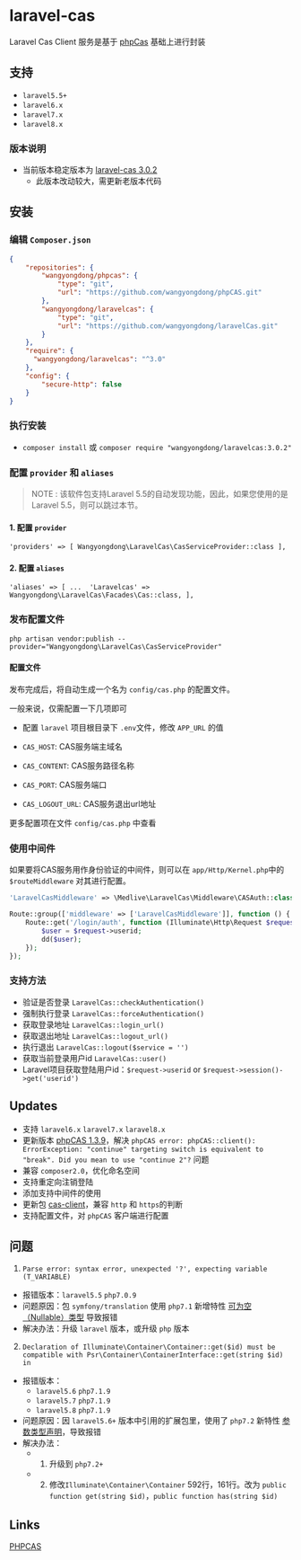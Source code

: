 # laravel-cas

Laravel Cas Client 服务是基于 [phpCas](https://github.com/apereo/phpCAS) 基础上进行封装

## 支持

- `laravel5.5+`
- `laravel6.x`
- `laravel7.x`
- `laravel8.x`

### 版本说明

- 当前版本稳定版本为 [laravel-cas 3.0.2](https://github.com/wangyongdong/laravelcas)
    - 此版本改动较大，需更新老版本代码

## 安装

### 编辑 `Composer.json`

```json
{
    "repositories": {
        "wangyongdong/phpcas": {
            "type": "git",
            "url": "https://github.com/wangyongdong/phpCAS.git"
        },
        "wangyongdong/laravelcas": {
            "type": "git",
            "url": "https://github.com/wangyongdong/laravelCas.git"
        }
    },
    "require": {
      "wangyongdong/laravelcas": "^3.0"
    },
    "config": {
        "secure-http": false
    } 
}
```

### 执行安装

 - `composer install` 或 `composer require "wangyongdong/laravelcas:3.0.2"`

### 配置 `provider` 和 `aliases`

> NOTE : 该软件包支持Laravel 5.5的自动发现功能，因此，如果您使用的是Laravel 5.5，则可以跳过本节。

#### 1. 配置 `provider `

`
'providers' => [
     Wangyongdong\LaravelCas\CasServiceProvider::class
 ],
`

#### 2. 配置 `aliases`

`
'aliases' => [
    ... 
    'Laravelcas' => Wangyongdong\LaravelCas\Facades\Cas::class,
],
`

### 发布配置文件

`php artisan vendor:publish --provider="Wangyongdong\LaravelCas\CasServiceProvider"`

#### 配置文件

发布完成后，将自动生成一个名为 `config/cas.php` 的配置文件。

一般来说，仅需配置一下几项即可

- 配置 `laravel` 项目根目录下 `.env`文件，修改 `APP_URL` 的值

- `CAS_HOST`: CAS服务端主域名
- `CAS_CONTENT`: CAS服务路径名称
- `CAS_PORT`: CAS服务端口
- `CAS_LOGOUT_URL`: CAS服务退出url地址

更多配置项在文件 `config/cas.php` 中查看  

### 使用中间件

如果要将CAS服务用作身份验证的中间件，则可以在 `app/Http/Kernel.php`中的 `$routeMiddleware` 对其进行配置。

```php
'LaravelCasMiddleware' => \Medlive\LaravelCas\Middleware\CASAuth::class,
```

```php
Route::group(['middleware' => ['LaravelCasMiddleware']], function () {
    Route::get('/login/auth', function (Illuminate\Http\Request $request) {
        $user = $request->userid;
        dd($user);
    });
});
```

### 支持方法

- 验证是否登录 `LaravelCas::checkAuthentication()`
- 强制执行登录 `LaravelCas::forceAuthentication()`
- 获取登录地址 `LaravelCas::login_url()`
- 获取退出地址 `LaravelCas::logout_url()`
- 执行退出 `LaravelCas::logout($service = '')`
- 获取当前登录用户id `LaravelCas::user()`
- Laravel项目获取登陆用户id：`$request->userid` or `$request->session()->get('userid')`

## Updates

- 支持 `laravel6.x` `laravel7.x` `laravel8.x`
- 更新版本 [phpCAS 1.3.9](https://apereo.github.io/phpCAS/)，解决 `phpCAS error: phpCAS::client(): ErrorException: "continue" targeting switch is equivalent to "break". Did you mean to use "continue 2"?` 问题
- 兼容 `composer2.0`，优化命名空间
- 支持重定向注销登陆
- 添加支持中间件的使用
- 更新包 [cas-client](http://git.kydev.net/medlive/pkg/cas-client)，兼容 `http` 和 `https`的判断
- 支持配置文件，对 `phpCAS` 客户端进行配置

## 问题

1. `Parse error: syntax error, unexpected '?', expecting variable (T_VARIABLE)`
 - 报错版本：`laravel5.5` `php7.0.9`
 - 问题原因：包 `symfony/translation` 使用 `php7.1` 新增特性 [可为空（Nullable）类型](https://www.php.net/manual/zh/migration71.new-features.php) 导致报错
 - 解决办法：升级 `laravel` 版本，或升级 `php` 版本

2. `Declaration of Illuminate\Container\Container::get($id) must be compatible with Psr\Container\ContainerInterface::get(string $id) in`
 - 报错版本：
    - `laravel5.6` `php7.1.9`
    - `laravel5.7` `php7.1.9`
    - `laravel5.8` `php7.1.9`
 - 问题原因：因 `laravel5.6+` 版本中引用的扩展包里，使用了 `php7.2` 新特性 [参数类型声明]()，导致报错   
 - 解决办法：
    - 1. 升级到 `php7.2+`
    - 2. 修改`Illuminate\Container\Container` 592行，161行。改为 `public function get(string $id)`，`public function has(string $id)`

## Links

[PHPCAS](https://github.com/apereo/phpCAS)
